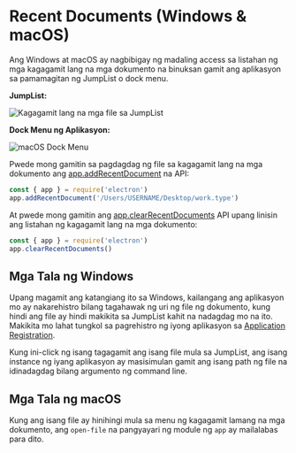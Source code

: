 # Recent Documents (Windows & macOS)

Ang Windows at macOS ay nagbibigay ng madaling access sa listahan ng mga kagagamit lang na mga dokumento na binuksan gamit ang aplikasyon sa pamamagitan ng JumpList o dock menu.

**JumpList:**

![Kagagamit lang na mga file sa JumpList](https://cloud.githubusercontent.com/assets/2289/23446924/11a27b98-fdfc-11e6-8485-cc3b1e86b80a.png)

**Dock Menu ng Aplikasyon:**

![macOS Dock Menu](https://cloud.githubusercontent.com/assets/639601/5069610/2aa80758-6e97-11e4-8cfb-c1a414a10774.png)

Pwede mong gamitin sa pagdagdag ng file sa kagagamit lang na mga dokumento ang [app.addRecentDocument](../api/app.md#appaddrecentdocumentpath-macos-windows) na API:

```javascript
const { app } = require('electron')
app.addRecentDocument('/Users/USERNAME/Desktop/work.type')
```

At pwede mong gamitin ang [app.clearRecentDocuments](../api/app.md#appclearrecentdocuments-macos-windows) API upang linisin ang listahan ng kagagamit lang na mga dokumento:

```javascript
const { app } = require('electron')
app.clearRecentDocuments()
```

## Mga Tala ng Windows

Upang magamit ang katangiang ito sa Windows, kailangang ang aplikasyon mo ay nakarehistro bilang tagahawak ng uri ng file ng dokumento, kung hindi ang file ay hindi makikita sa JumpList kahit na nadagdag mo na ito. Makikita mo lahat tungkol sa pagrehistro ng iyong aplikasyon sa [Application Registration](https://msdn.microsoft.com/en-us/library/cc144104(VS.85).aspx).

Kung ini-click ng isang tagagamit ang isang file mula sa JumpList, ang isang instance ng iyang aplikasyon ay masisimulan gamit ang isang path ng file na idinadagdag bilang argumento ng command line.

## Mga Tala ng macOS

Kung ang isang file ay hinihingi mula sa menu ng kagagamit lamang na mga dokumento, ang `open-file` na pangyayari ng module ng `app` ay mailalabas para dito.